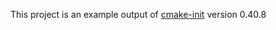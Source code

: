 This project is an example output of
[cmake-init](https://github.com/friendlyanon/cmake-init) version 0.40.8
